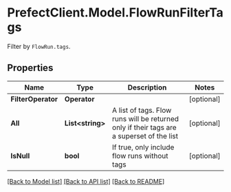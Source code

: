 # PrefectClient.Model.FlowRunFilterTags
Filter by `FlowRun.tags`.

## Properties

Name | Type | Description | Notes
------------ | ------------- | ------------- | -------------
**FilterOperator** | **Operator** |  | [optional] 
**All** | **List&lt;string&gt;** | A list of tags. Flow runs will be returned only if their tags are a superset of the list | [optional] 
**IsNull** | **bool** | If true, only include flow runs without tags | [optional] 

[[Back to Model list]](../README.md#documentation-for-models) [[Back to API list]](../README.md#documentation-for-api-endpoints) [[Back to README]](../README.md)

